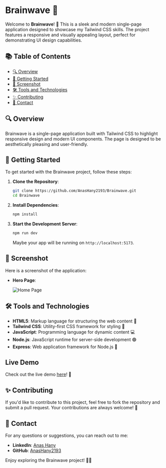# Brainwave 🧠

Welcome to **Brainwave**! 🌟 This is a sleek and modern single-page application designed to showcase my Tailwind CSS skills. The project features a responsive and visually appealing layout, perfect for demonstrating UI design capabilities.

## 📚 Table of Contents

- [🔍 Overview](#overview)
- [🚀 Getting Started](#getting-started)
- [📸 Screenshot](#screenshot)
- [🛠️ Tools and Technologies](#tools-and-technologies)
- [✨ Contributing](#contributing)
- [💬 Contact](#contact)

## 🔍 Overview

Brainwave is a single-page application built with Tailwind CSS to highlight responsive design and modern UI components. The page is designed to be aesthetically pleasing and user-friendly.

## 🚀 Getting Started

To get started with the Brainwave project, follow these steps:

1. **Clone the Repository**:

   ```bash
   git clone https://github.com/AnasHany2193/Brainwave.git
   cd Brainwave
   ```

2. **Install Dependencies**:

   ```bash
   npm install
   ```

3. **Start the Development Server**:

   ```bash
   npm run dev
   ```

   Maybe your app will be running on `http://localhost:5173`.

## 📸 Screenshot

Here is a screenshot of the application:

- **Hero Page**:

  ![Home Page](src/assets/hero.png)

## 🛠️ Tools and Technologies

- **HTML5**: Markup language for structuring the web content 📄
- **Tailwind CSS**: Utility-first CSS framework for styling 🌈
- **JavaScript**: Programming language for dynamic content 💻
- **Node.js**: JavaScript runtime for server-side development 🟢
- **Express**: Web application framework for Node.js 🚀

## Live Demo

Check out the live demo [here](https://brainwave-2193.netlify.app/)! 🚀

## ✨ Contributing

If you'd like to contribute to this project, feel free to fork the repository and submit a pull request. Your contributions are always welcome! 🌟

## 💬 Contact

For any questions or suggestions, you can reach out to me:

- **LinkedIn**: [Anas Hany](https://www.linkedin.com/in/anashany219/)
- **GitHub**: [AnasHany2193](https://github.com/AnasHany2193)

Enjoy exploring the Brainwave project! 🧠✨
